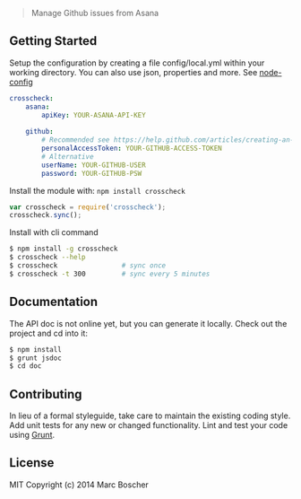 
> Manage Github issues from Asana



## Getting Started

Setup the configuration by creating a file config/local.yml within your 
working directory. You can also use json, properties and more.
See [node-config](https://github.com/lorenwest/node-config/wiki/Configuration-Files)

```yaml
crosscheck:
    asana:
        apiKey: YOUR-ASANA-API-KEY
        
    github:
        # Recommended see https://help.github.com/articles/creating-an-access-token-for-command-line-use/
        personalAccessToken: YOUR-GITHUB-ACCESS-TOKEN
        # Alternative
        userName: YOUR-GITHUB-USER
        password: YOUR-GITHUB-PSW
```


Install the module with: `npm install crosscheck`

```js
var crosscheck = require('crosscheck');
crosscheck.sync();
```

Install with cli command

```sh
$ npm install -g crosscheck
$ crosscheck --help
$ crosscheck                # sync once
$ crosscheck -t 300         # sync every 5 minutes
```




## Documentation

The API doc is not online yet, but you can generate it locally. 
Check out the project and cd into it:

```sh
$ npm install
$ grunt jsdoc
$ cd doc
```


## Contributing

In lieu of a formal styleguide, take care to maintain the existing coding style. 
Add unit tests for any new or changed functionality. 
Lint and test your code using [Grunt](http://gruntjs.com).


## License

MIT
Copyright (c) 2014 Marc Boscher
